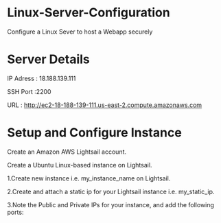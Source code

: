 # Linux-Server-Configuration   

Configure a Linux Sever to host a Webapp securely
 
# Server Details
 IP Adress : 18.188.139.111
 
 SSH Port :2200
 
 URL : http://ec2-18-188-139-111.us-east-2.compute.amazonaws.com

# Setup and Configure Instance

Create an Amazon AWS Lightsail account.

Create a Ubuntu Linux-based instance on Lightsail.

   1.Create new instance i.e. my_instance_name on Lightsail.

   2.Create and attach a static ip for your Lightsail instance i.e. my_static_ip.

   3.Note the Public and Private IPs for your instance, and add the following ports:


